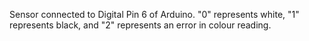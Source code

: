 Sensor connected to Digital Pin 6 of Arduino. "0" represents white, "1" represents black, and "2" represents an error in colour reading.
